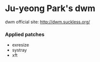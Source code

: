 Ju-yeong Park's dwm
====================

dwm official site: http://dwm.suckless.org/


### Applied patches
- exresize
- systray
- xft
